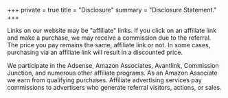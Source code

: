 +++
private = true
title = "Disclosure"
summary = "Disclosure Statement."
+++

Links on our website may be "affiliate" links. If you click on an affiliate link and make a purchase, we may receive a commission due to the referral. The price you pay remains the same, affiliate link or not. In some cases, purchasing via an affiliate link will result in a discounted price.

We participate in the Adsense, Amazon Associates, Avantlink, Commission Junction, and numerous other affiliate programs. As an Amazon Associate we earn from qualifying purchases. Affiliate advertising services pay commissions to advertisers who generate referral visitors, actions, or sales.
